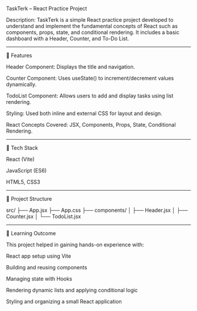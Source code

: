 TaskTerk – React Practice Project

Description:
TaskTerk is a simple React practice project developed to understand and implement the fundamental concepts of React such as components, props, state, and conditional rendering. It includes a basic dashboard with a Header, Counter, and To-Do List.


---

🔧 Features

Header Component: Displays the title and navigation.

Counter Component: Uses useState() to increment/decrement values dynamically.

TodoList Component: Allows users to add and display tasks using list rendering.

Styling: Used both inline and external CSS for layout and design.

React Concepts Covered: JSX, Components, Props, State, Conditional Rendering.



---

🚀 Tech Stack

React (Vite)

JavaScript (ES6)

HTML5, CSS3



---

📂 Project Structure

src/
├── App.jsx
├── App.css
├── components/
│   ├── Header.jsx
│   ├── Counter.jsx
│   └── TodoList.jsx


---

🧠 Learning Outcome

This project helped in gaining hands-on experience with:

React app setup using Vite

Building and reusing components

Managing state with Hooks

Rendering dynamic lists and applying conditional logic

Styling and organizing a small React application
